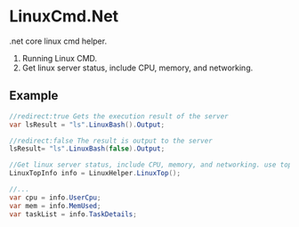 # LinuxCmd.Net
.net core linux cmd helper.
1. Running Linux CMD.
2. Get linux server status, include CPU, memory, and networking.

## Example

```C#
//redirect:true Gets the execution result of the server
var lsResult = "ls".LinuxBash().Output;

//redirect:false The result is output to the server
lsResult= "ls".LinuxBash(false).Output;

//Get linux server status, include CPU, memory, and networking. use top cmd
LinuxTopInfo info = LinuxHelper.LinuxTop();

//...
var cpu = info.UserCpu;
var mem = info.MemUsed;
var taskList = info.TaskDetails;
```